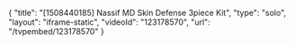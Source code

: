 {
    "title": "[1508440185] Nassif MD Skin Defense 3piece Kit",
    "type": "solo",
    "layout": "iframe-static",
    "videoId": "123178570",
    "url": "\/tvpembed\/123178570"
}